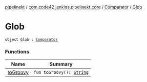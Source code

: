 [pipelinekt](../../../index.md) / [com.code42.jenkins.pipelinekt.core](../../index.md) / [Comparator](../index.md) / [Glob](./index.md)

# Glob

`object Glob : `[`Comparator`](../index.md)

### Functions

| Name | Summary |
|---|---|
| [toGroovy](to-groovy.md) | `fun toGroovy(): `[`String`](https://kotlinlang.org/api/latest/jvm/stdlib/kotlin/-string/index.html) |

